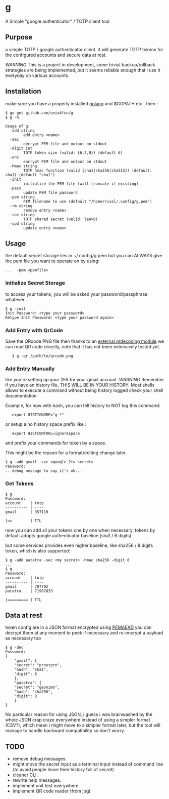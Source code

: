 # g

A Simple "google authenticator" / TOTP client tool


## Purpose

a simple TOTP / google authenticator client.
it will generate TOTP tokens for the configured accounts and secure data at rest.

*WARNING*
This is a project in development, some trivial backup/rollback strategies are being implemented,
but it seems reliable enough that i use it everyday on various accounts.


## Installation
make sure you have a properly installed [golang](https://golang.org) and $GOPATH etc..
then :
```
$ go get github.com/unix4fun/g
$ g -h

Usage of g:
  -add string
    	add entry <name>
  -dec
    	decrypt PEM file and output on stdout
  -digit int
    	TOTP token size (valid: {6,7,8}) (default 6)
  -enc
    	encrypt PEM file and output on stdout
  -hmac string
    	TOTP hmac function (valid {sha1|sha256|sha512}) (default: sha1) (default "sha1")
  -init
    	initialize the PEM file (will truncate if existing)
  -pass
    	update PEM file password
  -pem string
    	PEM filename to use (default "/home/rival/.config/g.pem")
  -rm string
    	remove entry <name>
  -sec string
    	TOTP shared secret (valid: len>0)
  -upd string
    	update entry <name>

```

## Usage

the default secret storage lies in ~/.config/g.pem but you can ALWAYS give the pem file you want to operate on by using:
```
...  -pem <pemfile>
```

### Initialize Secret Storage

to access your tokens, you will be asked your password/passphrase whatever..

```
$ g -init
Init Password: <type your password>
Retype Init Password: <type your password again>
```


### Add Entry with QrCode

Save the QRcode PNG file then thanks to an [external qrdecoding module](github.com/tuotoo/qrcode) we can read QR code directly,
note that it has not been extensively tested yet.
```
   $ g -qr /path/to/qrcode.png
```

### Add Entry Manually 

like you're setting up  your 2FA for your gmail account.
*WARNING*
Remember if you have an history file, THIS WILL BE IN YOUR HISTORY.
Most shells allows to execute a command without being history logged check your shell documentation.

Example, for now with bash, you can tell history to NOT log this command:
```
   export HISTIGNORE="g *"
```
or setup a no history space prefix like :
```
   export HISTCONTROL=ignorespace
```
and prefix your commands for token by a space.


This might be the reason for a format/editing change later.

```
$ g -add gmail -sec <google 2fa secret>
Password:
.. debug message to say it's ok...
```


### Get Tokens
```
$ g 
Password:
account    | totp  
---------- | ----  
gmail      | 357119

[==        ] TTL
```

now you can add all your tokens one by one when necessary.
tokens by default adopts google authenticator baseline (sha1 / 6 digits)

but some services provides even higher baseline, like sha256 / 8 digits token, which is also supported:
```
$ g -add patatra -sec <my secret> -hmac sha256 -digit 8
...
$ g
Password:
account    | totp
---------- | ----
gmail      | 707792
patatra    | 71997833

[========= ] TTL
```

## Data at rest

token config are in a JSON format encrypted using [PEMAEAD](https://github.com/unix4fun/pemaead)
you can decrypt them at any moment to peek if necessary and re-encrypt a payload as necessary too

```
$ g -dec
Password:
{
 	"gmail": {
  	"secret": "proutpro",
  	"hash": "sha1",
  	"digit": 6
 	},
 	"patatra": {
  	"secret": "geonimo",
  	"hash": "sha256",
  	"digit": 8
 	}
}
```

No particular reason for using JSON, i guess i was brainwashed by the whole JSON crap craze everywhere instead of using a simpler format (CSV?), which mean i might move to a simpler format later, but the tool will manage to handle backward compatibility so don't worry.


## TODO
* remove debug messages.
* might move the secret input as a terminal input instead of command line (to avoid people leave their history full of secret)
* cleaner CLI.
* rewrite help messages.
* implement unit test everywhere.
* implement QR code reader (from jpg)
